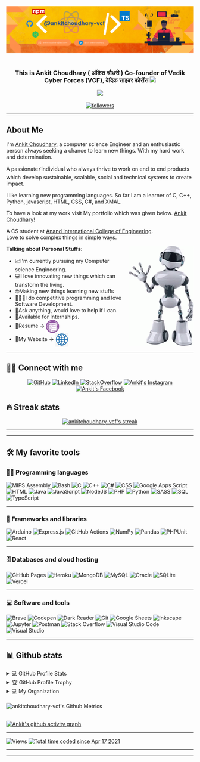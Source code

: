 <div align="center">
  <img src="./banner.png" style="max-width: 100%;" alt="Welcome to my Github Profile" />
  <br />
  <br />
</div>
<h3 align="center">
  This is Ankit Choudhary ( अंकित चौधरी ) Co-founder of Vedik Cyber Forces (VCF), वेदिक साइबर फोर्सेस
  <img src="https://media.giphy.com/media/hvRJCLFzcasrR4ia7z/giphy.gif" width="28">
</h3>

<!-- Typing SVG by DenverCoder1 - https://github.com/DenverCoder1/readme-typing-svg -->
<p align="center">
  <a href="https://github.com/DenverCoder1/readme-typing-svg"><img src="https://readme-typing-svg.herokuapp.com/?lines=Full-stack%20web%20Developer;A%20MEAN%20Stack%20Developer;Self-taught%20UI%2FUX%20Designer;Always%20learning%20new%20things&center=true&width=380&height=45"></a>
</p>
<p align="center">
  <a href="https://github.com/ankitchoudhary-vcf">
    <img alt="followers" title="Follow me on Github" src="https://img.shields.io/github/followers/ankitchoudhary-vcf?color=236ad3&labelColor=1155ba&style=for-the-badge&logo=github&label=Follow"/></a>
</p>
<hr>

## About Me

I'm [Ankit Choudhary](https://www.linkedin.com/in/ankit-choudhary-342410175/), a computer science Engineer and an enthusiastic person always seeking a chance to learn new things. With my hard work and determination.

A passionate⚡individual who always thrive to work on end to end products which develop sustainable, scalable, social and technical systems to create impact.

I like learning new programming languages. So far I am a learner of C, C++, Python, javascript, HTML, CSS, C#, and XMAL.

To have a look at my work visit My portfolio which was given below. 
[Ankit Choudhary](https://ankitchoudhary-vcf.github.io/My-Portfolio/)!

A CS student at [Anand International College of Engineering](https://anandice.ac.in/).<br>
Love to solve complex things in simple ways.

<img align="right" height="270px" width="auto" alt="GIF" src="wave.gif" />

**Talking about Personal Stuffs:**

  - 📈I'm currently pursuing my Computer science Engineering.
  - 💻I love innovating new things which can transform the living.
  - 🤓Making new things learning new stuffs
  - 👨🏻‍💻I do competitive programming and love Software Development.
  - 🤝Ask anything, would love to help if I can.
  - 🏢Available for Internships.
  - 📝Resume -> <a href="https://ankitchoudhary-vcf.github.io/My-Portfolio/image/Ankit%20Choudhary%20Resume.pdf"><img align="center" alt="Ankit's Resume" width="35px"              src="Assets/resume.png" /></a>
  - 📝My Website -> <a href="https://ankitchoudhary-vcf.github.io/My-Portfolio/"><img align="center" alt="Ankit's Website" width="35px" src="website.jpg" /></a>
<hr>


## 🙋‍♂️ Connect with me

<!-- Badges template - https://github.com/badges/shields -->
<p align="center">
  <a href="https://www.github.com/ankitchoudhary-vcf"><img alt="GitHub" title="GitHub" src="https://img.shields.io/badge/-GitHub-black?style=for-the-badge&logo=github&logoColor=white"/></a>
  <a href="https://www.linkedin.com/in/vcf-ankitchoudhary"><img alt="LinkedIn" title="LinkedIn" src="https://img.shields.io/badge/-LinkedIn-blue?style=for-the-badge&logo=LinkedIn&logoColor=white"/></a>
  <a href="https://stackoverflow.com/users/15871551/ankit-choudhary"><img alt="StackOverflow" title="StackOverflow" src="https://img.shields.io/badge/-stackoverflow-orange?style=for-the-badge&logo=stackoverflow&logoColor=white"/></a>
  <a href="https://www.instagram.com/ankitchoudhary8322/">
  <img alt="Ankit's Instagram" title="Instagram" src="https://img.shields.io/badge/-instagram-red?style=for-the-badge&logo=instagram&logoColor=white" /></a>
  <a href="https://www.facebook.com/profile.php?id=100050947037945">
  <img alt="Ankit's Facebook" title="Facebook" src="https://img.shields.io/badge/-facebook-blue?style=for-the-badge&logo=facebook&logoColor=white" /></a>
</p>

## 🔥 Streak stats

<!-- GitHub Readme Streak Stats - https://github.com/DenverCoder1/github-readme-streak-stats -->
<p align="center">
  <a href="https://github.com/DenverCoder1/github-readme-streak-stats">
    <img title="🔥 Get streak stats for your profile at git.io/streak-stats" alt="ankitchoudhary-vcf's streak" src="https://github-readme-streak-stats.herokuapp.com/?user=ankitchoudhary-vcf&theme=monokai-metallian&hide_border=true"/>
  </a>
</p>

<!-- Some badges are from https://github.com/Ileriayo/markdown-badges -->

<hr/>
<hr/>

## 🛠️ My favorite tools

### 👨‍💻 Programming languages

<p>
    <img alt="MIPS Assembly" src="https://img.shields.io/badge/Assembly%20-%23525252.svg?logo=mega&logoColor=white">
    <img alt="Bash" src="https://img.shields.io/badge/Bash%20-%23121011.svg?logo=gnu-bash&logoColor=white">
    <img alt="C" src="https://img.shields.io/badge/C%20-%232370ED.svg?logo=c&logoColor=white">
    <img alt="C++" src="https://img.shields.io/badge/C++%20-%2300599C.svg?logo=c%2B%2B&logoColor=white">
    <img alt="C#" src="https://img.shields.io/badge/C%23%20-%23239120.svg?logo=c-sharp&logoColor=white">
    <img alt="CSS" src="https://img.shields.io/badge/CSS%20-%231572B6.svg?logo=css3&logoColor=white">
    <img alt="Google Apps Script" src="https://img.shields.io/badge/Google%20Apps%20Script%20-%2302569B.svg?logo=google-cloud&logoColor=white">
    <img alt="HTML" src="https://img.shields.io/badge/HTML%20-%23E34F26.svg?logo=html5&logoColor=white">
    <img alt="Java" src="https://img.shields.io/badge/Java-%23007396.svg?logo=java&logoColor=white">
    <img alt="JavaScript" src="https://img.shields.io/badge/JavaScript%20-%23F7DF1E.svg?logo=javascript&logoColor=black">
    <img alt="NodeJS" src="https://img.shields.io/badge/Node.js%20-%2343853D.svg?logo=node-dot-js&logoColor=white">
    <img alt="PHP" src="https://img.shields.io/badge/PHP-%23777BB4.svg?logo=php&logoColor=white">
    <img alt="Python" src="https://img.shields.io/badge/Python%20-%2314354C.svg?logo=python&logoColor=white">
    <img alt="SASS" src="https://img.shields.io/badge/Sass%20-hotpink.svg?logo=SASS&logoColor=white">
    <img alt="SQL" src="https://img.shields.io/badge/SQL%20-%23025E8C.svg?logo=amazon-dynamodb&logoColor=white">
    <img alt="TypeScript" src="https://img.shields.io/badge/TypeScript%20-%23007ACC.svg?logo=typescript&logoColor=white">
</p>
<hr/>

### 🧰 Frameworks and libraries

<p>
    <img alt="Arduino" src="https://img.shields.io/badge/-Arduino-00979D?logo=Arduino&logoColor=white">
    <img alt="Express.js" src="https://img.shields.io/badge/Express.js%20-%23404d59.svg?logo=express&logoColor=white">
    <img alt="GitHub Actions" src="https://img.shields.io/badge/GitHub%20Actions%20-%232671E5.svg?logo=github%20actions&logoColor=white">
    <img alt="NumPy" src="https://img.shields.io/badge/Numpy%20-%23013243.svg?logo=numpy&logoColor=white">
    <img alt="Pandas" src="https://img.shields.io/badge/Pandas%20-%23150458.svg?logo=pandas&logoColor=white">
    <img alt="PHPUnit" src="https://img.shields.io/badge/PHPUnit%20-%233C9CD7.svg?logo=jekyll&logoColor=white">
    <img alt="React" src="https://img.shields.io/badge/React%20-%2320232a.svg?logo=react&logoColor=%2361DAFB">
</p>
<hr/>

### 🗄️ Databases and cloud hosting

<p>
    <img alt="GitHub Pages" src="https://img.shields.io/badge/GitHub%20Pages-%23327FC7.svg?logo=github&logoColor=white">
    <img alt="Heroku" src="https://img.shields.io/badge/Heroku%20-%23430098.svg?logo=heroku&logoColor=white">
    <img alt="MongoDB" src ="https://img.shields.io/badge/MongoDB-%234ea94b.svg?logo=mongodb&logoColor=white">
    <img alt="MySQL" src="https://img.shields.io/badge/MySQL-%2300f.svg?logo=mysql&logoColor=white">
    <img alt="Oracle" src ="https://img.shields.io/badge/Oracle%20-%23F00000.svg?logo=oracle&logoColor=white">
    <img alt="SQLite" src ="https://img.shields.io/badge/SQLite-%2307405e.svg?logo=sqlite&logoColor=white">
    <img alt="Vercel" src="https://img.shields.io/badge/Vercel%20-%23000000.svg?logo=vercel&logoColor=white">
</p>
<hr/>

### 💻 Software and tools

<p>
    <img alt="Brave" src="https://img.shields.io/badge/-Brave-FB542B?logo=brave&logoColor=white">
    <img alt="Codepen" src="https://img.shields.io/badge/Codepen-000000.svg?logo=codepen&logoColor=white">
    <img alt="Dark Reader" src="https://img.shields.io/badge/-Dark%20Reader-141E24?logo=dark-reader&logoColor=white">
    <img alt="Git" src="https://img.shields.io/badge/Git%20-%23F05033.svg?logo=git&logoColor=white">
    <img alt="Google Sheets" src="https://img.shields.io/badge/Google%20Sheets%20-%2334A853.svg?logo=google%20sheets&logoColor=white">
    <img alt="Inkscape" src="https://img.shields.io/badge/Inkscape-000000?logo=Inkscape&logoColor=white">
    <img alt="Jupyter" src="https://img.shields.io/badge/Jupyter%20-%23F37626.svg?logo=Jupyter&logoColor=white">
    <img alt="Postman" src="https://img.shields.io/badge/Postman-FF6C37?logo=postman&logoColor=white">
    <img alt="Stack Overflow" src="https://img.shields.io/badge/-Stack%20Overflow-FE7A16?logo=stack-overflow&logoColor=white">
    <img alt="Visual Studio Code" src="https://img.shields.io/badge/Visual%20Studio%20Code-0078d7.svg?logo=visual-studio-code&logoColor=white">
    <img alt="Visual Studio" src="https://img.shields.io/badge/Visual%20Studio-purple.svg?logo=visual-studio&logoColor=white">
</p>
<hr/>

## 📊 Github stats

<!-- https://github.com/anuraghazra/github-readme-stats -->
<details> 
  <summary>💻 GitHub Profile Stats</summary>
  <br/>
    <a href="https://github.com/anuraghazra/github-readme-stats"><img alt="ankitchoudhary-vcf's Github Stats" src="https://denvercoder1-github-readme-stats.vercel.app/api?username=ankitchoudhary-vcf&show_icons=true&count_private=true&theme=react&hide_border=true&bg_color=1F222E&title_color=F85D7F&icon_color=F8D866" /></a>
  <a href="https://github.com/anuraghazra/github-readme-stats"><img alt="ankitchoudhary-vcf's Top Languages" src="https://denvercoder1-github-readme-stats.vercel.app/api/top-langs/?username=ankitchoudhary-vcf&langs_count=10&layout=compact&theme=react&hide_border=true&bg_color=1F222E&title_color=F85D7F&icon_color=F8D866" /></a>
  <br/>
  <b>Note:</b> Top languages is only a metric of the languages my public code consists of and doesn't reflect experience or skill level.
  <br/>
</details>

<details> 
  <summary>🏆 GitHub Profile Trophy</summary>
  <br/>
  <a href="https://github.com/ryo-ma/github-profile-trophy"><img alt="ankitchoudhary-vcf's Top Languages" src="https://github-profile-trophy.vercel.app/?username=ankitchoudhary-vcf&theme=radical" /></a>
  <br/>
  <br/>
</details>

<details> 
  <summary>💻 My Organization</summary>
  <br/>
  <img alt="ankitchoudhary-vcf's Organizations" src="https://orgstats.vercel.app/?username=ankitchoudhary-vcf"/>
  <br/>
  <br/>
</details>
<br/>

<img alt="ankitchoudhary-vcf's Github Metrics" src="https://metrics.lecoq.io/ankitchoudhary-vcf" />
<br/>
<br/>

<!-- https://github.com/ashutosh00710/github-readme-activity-graph -->
[![Ankit's github activity graph](https://github-readme-activity-graph.vercel.app/graph?username=ankitchoudhary-vcf&bg_color=ff810a&color=ffffff&line=ffffff&point=0055ff&area=true&hide_border=true)](https://github.com/ashutosh00710/github-readme-activity-graph)
<hr/>

<img alt="Views" title="Profile Views" src="https://gpvc.arturio.dev/ankitchoudhary-vcf"/>
<a href="https://wakatime.com/@1ac11913-05c8-4bfc-bb41-f0aa41bc5124"><img src="https://wakatime.com/badge/user/1ac11913-05c8-4bfc-bb41-f0aa41bc5124.svg" alt="Total time coded since Apr 17 2021" /></a>
<hr/>
<hr/>
